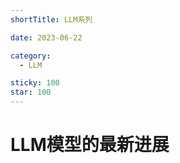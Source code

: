 ```yaml
---
shortTitle: LLM系列

date: 2023-06-22

category:
  - LLM

sticky: 100
star: 100
---
```


# LLM模型的最新进展
